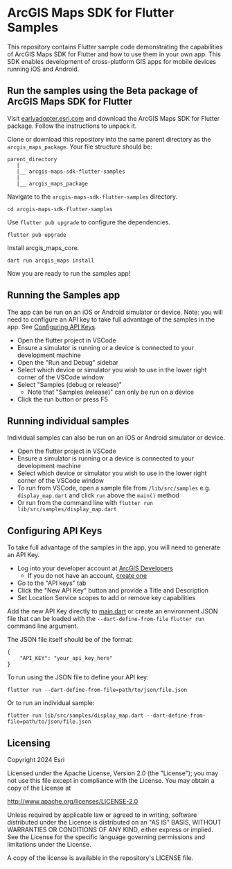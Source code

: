 # ArcGIS Maps SDK for Flutter Samples

This repository contains Flutter sample code demonstrating the capabilities of ArcGIS Maps SDK for Flutter and how to use them in your own app. This SDK enables development of cross-platform GIS apps for mobile devices running iOS and Android.

## Run the samples using the Beta package of ArcGIS Maps SDK for Flutter

Visit [earlyadopter.esri.com](https://earlyadopter.esri.com/) and download the ArcGIS Maps SDK for Flutter package. Follow the instructions to unpack it.

Clone or download this repository into the same parent directory as the `arcgis_maps_package`. Your file structure should be:

```
parent_directory
   |
   |__ arcgis-maps-sdk-flutter-samples
   |
   |__ arcgis_maps_package
```

Navigate to the `arcgis-maps-sdk-flutter-samples` directory.

```
cd arcgis-maps-sdk-flutter-samples
```

Use `flutter pub upgrade` to configure the dependencies.

```
flutter pub upgrade
```

Install arcgis_maps_core.

```
dart run arcgis_maps install
```

Now you are ready to run the samples app!

## Running the Samples app

The app can be run on an iOS or Android simulator or device. Note: you will need to configure an API key to take full advantage of the samples in the app. See [Configuring API Keys](#configuring-api-keys).

- Open the flutter project in VSCode
- Ensure a simulator is running or a device is connected to your development machine 
- Open the "Run and Debug" sidebar
- Select which device or simulator you wish to use in the lower right corner of the VSCode window
- Select "Samples (debug or release)"
  - Note that "Samples (release)" can only be run on a device
- Click the run button or press F5

## Running individual samples

Individual samples can also be run on an iOS or Android simulator or device.

- Open the flutter project in VSCode
- Ensure a simulator is running or a device is connected to your development machine
- Select which device or simulator you wish to use in the lower right corner of the VSCode window
- To run from VSCode, open a sample file from `/lib/src/samples` e.g. `display_map.dart` and click `run` above the `main()` method
- Or run from the command line with `flutter run lib/src/samples/display_map.dart`

## Configuring API Keys

To take full advantage of the samples in the app, you will need to generate an API Key.

- Log into your developer account at [ArcGIS Developers](https://developers.arcgis.com/)
  - If you do not have an account, [create one](https://developers.arcgis.com/sign-up/)
- Go to the "API keys" tab
- Click the "New API Key" button and provide a Title and Description
- Set Location Service scopes to add or remove key capabilities

Add the new API Key directly to [main.dart](lib/main.dart) or create an environment JSON file that can be loaded with the `--dart-define-from-file` `flutter run` command line argument.

The JSON file itself should be of the format:

```
{
    "API_KEY": "your_api_key_here"
}
```

To run using the JSON file to define your API key:

```
flutter run --dart-define-from-file=path/to/json/file.json
```

Or to run an individual sample:

```
flutter run lib/src/samples/display_map.dart --dart-define-from-file=path/to/json/file.json
```

## Licensing
Copyright 2024 Esri

Licensed under the Apache License, Version 2.0 (the "License"); you may not use this file except in compliance with the License. You may obtain a copy of the License at

http://www.apache.org/licenses/LICENSE-2.0

Unless required by applicable law or agreed to in writing, software distributed under the License is distributed on an "AS IS" BASIS, WITHOUT WARRANTIES OR CONDITIONS OF ANY KIND, either express or implied. See the License for the specific language governing permissions and limitations under the License.

A copy of the license is available in the repository's LICENSE file.
